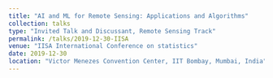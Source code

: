 ```yaml
---
title: "AI and ML for Remote Sensing: Applications and Algorithms"
collection: talks
type: "Invited Talk and Discussant, Remote Sensing Track"
permalink: /talks/2019-12-30-IISA
venue: "IISA International Conference on statistics"
date: 2019-12-30
location: "Victor Menezes Convention Center, IIT Bombay, Mumbai, India"
---
```

